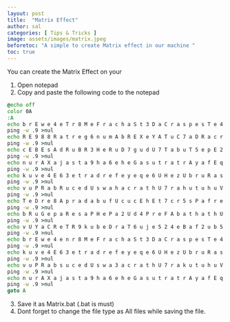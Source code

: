 ```yaml
---
layout: post
title:  "Matrix Effect"
author: sal
categories: [ Tips & Tricks ]
image: assets/images/matrix.jpeg
beforetoc: "A simple to create Matrix effect in our machine "
toc: true
---
```


You can create the Matrix Effect on your 

1.  Open notepad
2.  Copy and paste the following code to the notepad

```bat
@echo off
color 0A
:A
echo b r E w e 4 e T r 8 M e F r a c h a S t 3 D a C r a s p e s T e 4 h 2 w r e G 2
ping -w .9 >nul
echo R E 9 8 8 R a t r e g 6 n u m A b R E X e Y A T u C 7 a D R a c r u C e B E p e
ping -w .9 >nul
echo c E B E s A d R u B R 3 H e R u D 7 g u d U 7 T a b u T 5 e p E 2 a v e 6 8 a Z
ping -w .9 >nul
echo n u r A X a j a s t a 9 h a 6 e h e G a s u t r a t r A y a f E q u 8 u b R u d
ping -w .9 >nul
echo k u v e 4 E 6 3 e t r a d r e f e y e q e 6 U H e z U b r u R a s 2 4 3 r A N a
ping -w .9 >nul
echo v u P R a b R u c e d U s w a h a c r a t h U 7 r a h u t u h u V e 7 U k u S a
ping -w .9 >nul
echo T e D r e 8 A p r a d a b u f U c u c E h E t 7 c r 5 s P a f r e t h u t 9 u t  
ping -w .9 >nul
echo b R u G e p a R e s a P H e P a 2 U d 4 P r e F A b a t h a t h U s w a d R U d
ping -w .9 >nul
echo v U Y a C R e T R 9 k u b e D r a T 6 u j e 5 2 4 e B a f 2 u b 5 w A p a y U Y
ping -w .9 >nul
echo b r E w e 4 e n r 8 M e F r a c h a S t 3 D a C r a s p e s T e 4 a 2 w r e G 2
ping -w .9 >nul
echo k u v e 4 E 6 3 e t r a d r e f e y e q e 6 U H e z U b r u R a s 2 4 3 r A N a
ping -w .9 >nul
echo v u P R a b s u c e d U s w a 3 a c r a t h U 7 r a k u t u h u V e 7 U k u S a
ping -w .9 >nul
echo n u r A X a j a s t a 9 h a 6 e h e G a s u t r a t r A y a f E q u 8 u b u u d
ping -w .9 >nul
goto A
```

3.  Save it as Matrix.bat (.bat is must)
4.  Dont forget to change the file type as All files while saving the file.

